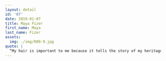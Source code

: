 ```yaml
---
layout: detail
id: '07'
date: 2019-01-07
title: Maya Fizer
first_name: Maya
last_name: Fizer
assets:
  img: ./img/000-9.jpg
quote: |
  “My hair is important to me because it tells the story of my heritage. As a Black-American woman, I do not know where my ancestors came from, so to me my hair tells the story of my ancestors. It is my curly, coiled and thick crown that represnets, where my people come from. I am a melting pot of multiple peoples, from multiple lands... and I am proud to reflect that."
---
```

